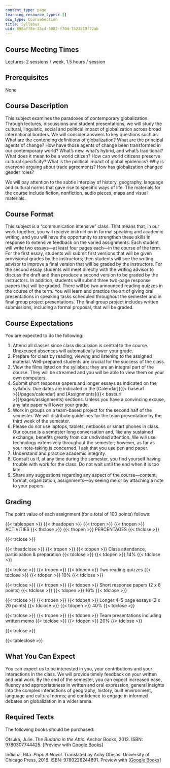 ```yaml
---
content_type: page
learning_resource_types: []
ocw_type: CourseSection
title: Syllabus
uid: 898aff8e-35c4-5082-f70d-7523519f72ab
---
```


Course Meeting Times
--------------------

Lectures: 2 sessions / week, 1.5 hours / session

Prerequisites
-------------

None

Course Description
------------------

This subject examines the paradoxes of contemporary globalization. Through lectures, discussions and student presentations, we will study the cultural, linguistic, social and political impact of globalization across broad international borders. We will consider answers to key questions such as: What are the contending definitions of globalization? What are the principal agents of change? How have those agents of change been transformed in our contemporary world? What’s new, what’s hybrid, and what’s traditional? What does it mean to be a world citizen? How can world citizens preserve cultural specificity? What is the political impact of global epidemics? Why is everyone arguing about trade agreements? How has globalization changed gender roles?

We will pay attention to the subtle interplay of history, geography, language and cultural norms that gave rise to specific ways of life. The materials for the course include fiction, nonfiction, audio pieces, maps and visual materials.

Course Format
-------------

This subject is a “communication intensive” class. That means that, in our work together, you will receive instruction in formal speaking and academic writing, and you will have the opportunity to strengthen these skills in response to extensive feedback on the varied assignments. Each student will write two essays—at least four pages each—in the course of the term. For the first essay, students will submit first versions that will be given provisional grades by the instructors; then students will see the writing advisor to improve a final version that will be graded by the instructors. For the second essay students will meet directly with the writing advisor to discuss the draft and then produce a second version to be graded by the instructors. In addition, students will submit three two-page response papers that will be graded. There will be two announced reading quizzes in the course of the term. You will learn and practice the art of giving oral presentations in speaking tasks scheduled throughout the semester and in final group project presentations. The final group project includes written submissions, including a formal proposal, that will be graded.

Course Expectations
-------------------

You are expected to do the following:

1.  Attend all classes since class discussion is central to the course. Unexcused absences will automatically lower your grade.
2.  Prepare for class by reading, viewing and listening to the assigned material. Well-prepared students are crucial for the success of the class.
3.  View the films listed on the syllabus; they are an integral part of the course. They will be streamed and you will be able to view them on your own computers.
4.  Submit short response papers and longer essays as indicated on the syllabus. Due dates are indicated in the [Calendar]({{< baseurl >}}/pages/calendar) and [Assignments]({{< baseurl >}}/pages/assignments) sections. Unless you have a convincing excuse, any late paper will lower your grade.
5.  Work in groups on a team-based project for the second half of the semester. We will distribute guidelines for the team presentation by the third week of the semester.
6.  Please do _not_ use laptops, tablets, netbooks or smart phones in class. Our course is a semester long conversation and, like any sustained exchange, benefits greatly from our undivided attention. We will use technology extensively throughout the semester; however, as far as your note-taking is concerned, I ask that you use pen and paper.
7.  Understand and practice academic integrity.
8.  Consult us if, at any time during the semester, you find yourself having trouble with work for the class. Do not wait until the end when it is too late.
9.  Share any suggestions regarding any aspect of the course—content, format, organization, assignments—by seeing me or by attaching a note to your papers.

Grading
-------

The point value of each assignment (for a total of 100 points) follows:

{{< tableopen >}}
{{< theadopen >}}
{{< tropen >}}
{{< thopen >}}
ACTIVITIES
{{< thclose >}}
{{< thopen >}}
PERCENTAGES
{{< thclose >}}

{{< trclose >}}

{{< theadclose >}}
{{< tropen >}}
{{< tdopen >}}
Class attendance, participation & preparation
{{< tdclose >}}
{{< tdopen >}}
14%
{{< tdclose >}}

{{< trclose >}}
{{< tropen >}}
{{< tdopen >}}
Two reading quizzes
{{< tdclose >}}
{{< tdopen >}}
10%
{{< tdclose >}}

{{< trclose >}}
{{< tropen >}}
{{< tdopen >}}
Short response papers (2 x 8 points)
{{< tdclose >}}
{{< tdopen >}}
16%
{{< tdclose >}}

{{< trclose >}}
{{< tropen >}}
{{< tdopen >}}
Longer 4–5 page essays (2 x 20 points)
{{< tdclose >}}
{{< tdopen >}}
40%
{{< tdclose >}}

{{< trclose >}}
{{< tropen >}}
{{< tdopen >}}
Team presentations including written memo
{{< tdclose >}}
{{< tdopen >}}
20%
{{< tdclose >}}

{{< trclose >}}

{{< tableclose >}}

What You Can Expect
-------------------

You can expect us to be interested in you, your contributions and your interactions in the class. We will provide timely feedback on your written and oral work. By the end of the semester, you can expect increased ease, fluency and appropriateness in written and oral expression; general insights into the complex interactions of geography, history, built environment, language and cultural norms; and confidence to engage in informed debates on globalization in a wider arena.

Required Texts
--------------

The following books should be purchased:

Otsuka, Julie. _The Buddha in the Attic_. Anchor Books, 2012. ISBN: 9780307744425. \[Preview with [Google Books](http://books.google.com/books?id=V04NOSsnDA0C&pg=PAfrontcover)\]

Indiana, Rita. _Papi: A Novel_. Translated by Achy Obejas. University of Chicago Press, 2016. ISBN: 9780226244891. Preview with \[[Google Books](https://books.google.com/books?id=1AuZCwAAQBAJ&lpg=PP1&dq=rita%20indiana%20papi&pg=PP1#v=onepage&q&f=false)\]